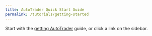 ```yaml
---
title: AutoTrader Quick Start Guide
permalink: /tutorials/getting-started
---
```


Start with the [getting AutoTrader](getting-autotrader) guide, or click a link on the sidebar.


